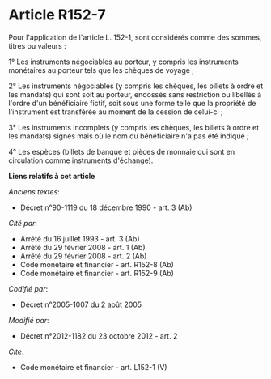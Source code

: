 # Article R152-7

Pour l'application de l'article L. 152-1, sont considérés comme des sommes, titres ou valeurs : 

1° Les instruments négociables au porteur, y compris les instruments monétaires au porteur tels que les chèques de voyage ; 

2° Les instruments négociables (y compris les chèques, les billets à ordre et les mandats) qui sont soit au porteur, endossés
sans restriction ou libellés à l'ordre d'un bénéficiaire fictif, soit sous une forme telle que la propriété de l'instrument
est transférée au moment de la cession de celui-ci ; 

3° Les instruments incomplets (y compris les chèques, les billets à ordre et les mandats) signés mais où le nom du
bénéficiaire n'a pas été indiqué ; 

4° Les espèces (billets de banque et pièces de monnaie qui sont en circulation comme instruments d'échange).

**Liens relatifs à cet article**

_Anciens textes_:

  - Décret n°90-1119 du 18 décembre 1990 - art. 3 (Ab)

_Cité par_:

  - Arrêté du 16 juillet 1993 - art. 3 (Ab)
  - Arrêté du 29 février 2008 - art. 1 (Ab)
  - Arrêté du 29 février 2008 - art. 2 (Ab)
  - Code monétaire et financier - art. R152-8 (Ab)
  - Code monétaire et financier - art. R152-9 (Ab)

_Codifié par_:

  - Décret n°2005-1007 du 2 août 2005

_Modifié par_:

  - Décret n°2012-1182 du 23 octobre 2012 - art. 2

_Cite_:

  - Code monétaire et financier - art. L152-1 (V)
